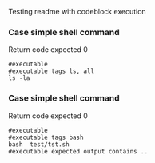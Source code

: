 Testing readme with codeblock execution

### Case simple shell command 
Return code expected 0
```
#executable
#executable tags ls, all
ls -la
```

### Case simple shell command 
Return code expected 0
```
#executable
#executable tags bash
bash  test/tst.sh
#executable expected output contains ..
```
